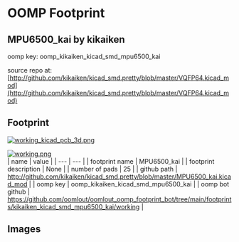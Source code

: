 # OOMP Footprint  
## MPU6500_kai  by kikaiken  
  
oomp key: oomp_kikaiken_kicad_smd_mpu6500_kai  
  
source repo at: [http://github.com/kikaiken/kicad_smd.pretty/blob/master/VQFP64.kicad_mod](http://github.com/kikaiken/kicad_smd.pretty/blob/master/VQFP64.kicad_mod)  
## Footprint  
  
[![working_kicad_pcb_3d.png](working_kicad_pcb_3d_600.png)](working_kicad_pcb_3d.png)  
  
[![working.png](working_600.png)](working.png)  
| name | value | 
| --- | --- | 
| footprint name | MPU6500_kai | 
| footprint description | None | 
| number of pads | 25 | 
| github path | http://github.com/kikaiken/kicad_smd.pretty/blob/master/MPU6500_kai.kicad_mod | 
| oomp key | oomp_kikaiken_kicad_smd_mpu6500_kai | 
| oomp bot github | https://github.com/oomlout/oomlout_oomp_footprint_bot/tree/main/footprints/kikaiken_kicad_smd_mpu6500_kai/working | 
## Images  
